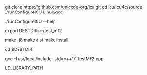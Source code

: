 
git clone https://github.com/unicode-org/icu.git
cd icu/icu4c/source
./runConfigureICU Linux/gcc

./runConfigureICU --help

export DESTDIR=~/test_mf2

make -j8
make dist
make install

cd $DESTDIR

gcc -I usr/local/include -std=c++17 TestMF2.cpp

LD_LIBRARY_PATH
